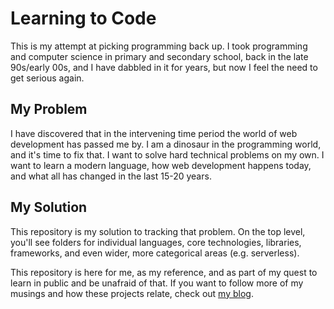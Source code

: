 # Learning to Code
This is my attempt at picking programming back up.  I took programming and computer science in primary and secondary school, back in the late 90s/early 00s, and I have dabbled in it for years, but now I feel the need to get serious again.  

## My Problem
I have discovered that in the intervening time period the world of web development has passed me by.  I am a dinosaur in the programming world, and it's time to fix that.  I want to solve hard technical problems on my own.  I want to learn a modern language, how web development happens today, and what all has changed in the last 15-20 years.  

## My Solution
This repository is my solution to tracking that problem.  On the top level, you'll see folders for individual languages, core technologies, libraries, frameworks, and even wider, more categorical areas (e.g. serverless).  

This repository is here for me, as my reference, and as part of my quest to learn in public and be unafraid of that.  If you want to follow more of my musings and how these projects relate, check out [my blog](https://rchillard.com/).
